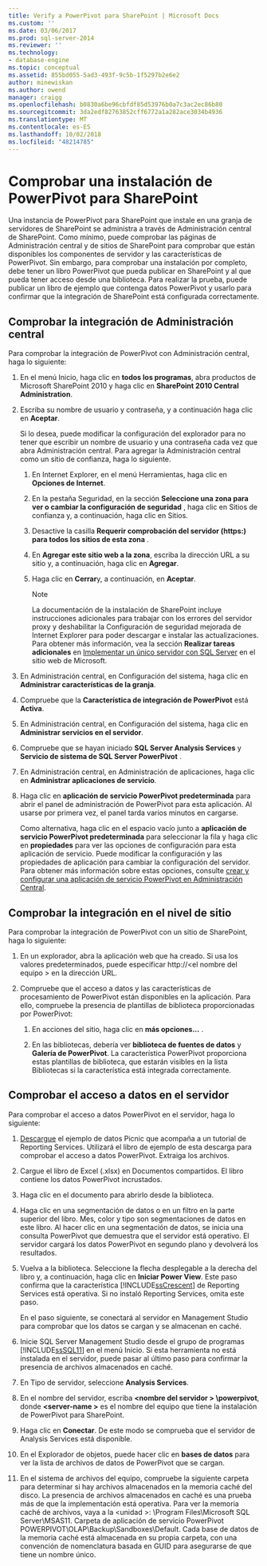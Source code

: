 ```yaml
---
title: Verify a PowerPivot para SharePoint | Microsoft Docs
ms.custom: ''
ms.date: 03/06/2017
ms.prod: sql-server-2014
ms.reviewer: ''
ms.technology:
- database-engine
ms.topic: conceptual
ms.assetid: 855bd055-5ad3-493f-9c5b-1f5297b2e6e2
author: minewiskan
ms.author: owend
manager: craigg
ms.openlocfilehash: b0830a6be96cbfdf85d53976b0a7c3ac2ec86b80
ms.sourcegitcommit: 3da2edf82763852cff6772a1a282ace3034b4936
ms.translationtype: MT
ms.contentlocale: es-ES
ms.lasthandoff: 10/02/2018
ms.locfileid: "48214785"
---
```

# <a name="verify-a-powerpivot-for-sharepoint-installation"></a>Comprobar una instalación de PowerPivot para SharePoint
  Una instancia de PowerPivot para SharePoint que instale en una granja de servidores de SharePoint se administra a través de Administración central de SharePoint. Como mínimo, puede comprobar las páginas de Administración central y de sitios de SharePoint para comprobar que están disponibles los componentes de servidor y las características de PowerPivot. Sin embargo, para comprobar una instalación por completo, debe tener un libro PowerPivot que pueda publicar en SharePoint y al que pueda tener acceso desde una biblioteca. Para realizar la prueba, puede publicar un libro de ejemplo que contenga datos PowerPivot y usarlo para confirmar que la integración de SharePoint está configurada correctamente.  
  
##  <a name="verifyinstall"></a> Comprobar la integración de Administración central  
 Para comprobar la integración de PowerPivot con Administración central, haga lo siguiente:  
  
1.  En el menú Inicio, haga clic en **todos los programas**, abra productos de Microsoft SharePoint 2010 y haga clic en **SharePoint 2010 Central Administration**.  
  
2.  Escriba su nombre de usuario y contraseña, y a continuación haga clic en **Aceptar**.  
  
     Si lo desea, puede modificar la configuración del explorador para no tener que escribir un nombre de usuario y una contraseña cada vez que abra Administración central. Para agregar la Administración central como un sitio de confianza, haga lo siguiente.  
  
    1.  En Internet Explorer, en el menú Herramientas, haga clic en **Opciones de Internet**.  
  
    2.  En la pestaña Seguridad, en la sección **Seleccione una zona para ver o cambiar la configuración de seguridad** , haga clic en Sitios de confianza y, a continuación, haga clic en Sitios.  
  
    3.  Desactive la casilla **Requerir comprobación del servidor (https:) para todos los sitios de esta zona** .  
  
    4.  En **Agregar este sitio web a la zona**, escriba la dirección URL a su sitio y, a continuación, haga clic en **Agregar**.  
  
    5.  Haga clic en **Cerrar**y, a continuación, en **Aceptar**.  
  
        > [!NOTE]  
        >  La documentación de la instalación de SharePoint incluye instrucciones adicionales para trabajar con los errores del servidor proxy y deshabilitar la Configuración de seguridad mejorada de Internet Explorer para poder descargar e instalar las actualizaciones. Para obtener más información, vea la sección **Realizar tareas adicionales** en [Implementar un único servidor con SQL Server](http://go.microsoft.com/fwlink/?LinkId=177754) en el sitio web de Microsoft.  
  
3.  En Administración central, en Configuración del sistema, haga clic en **Administrar características de la granja**.  
  
4.  Compruebe que la **Característica de integración de PowerPivot** está **Activa**.  
  
5.  En Administración central, en Configuración del sistema, haga clic en **Administrar servicios en el servidor**.  
  
6.  Compruebe que se hayan iniciado **SQL Server Analysis Services** y **Servicio de sistema de SQL Server PowerPivot** .  
  
7.  En Administración central, en Administración de aplicaciones, haga clic en **Administrar aplicaciones de servicio**.  
  
8.  Haga clic en **aplicación de servicio PowerPivot predeterminada** para abrir el panel de administración de PowerPivot para esta aplicación. Al usarse por primera vez, el panel tarda varios minutos en cargarse.  
  
     Como alternativa, haga clic en el espacio vacío junto a **aplicación de servicio PowerPivot predeterminada** para seleccionar la fila y haga clic en **propiedades** para ver las opciones de configuración para esta aplicación de servicio. Puede modificar la configuración y las propiedades de aplicación para cambiar la configuración del servidor. Para obtener más información sobre estas opciones, consulte [crear y configurar una aplicación de servicio PowerPivot en Administración Central](../../power-pivot-sharepoint/create-and-configure-power-pivot-service-application-in-ca.md).  
  
## <a name="verify-integration-at-the-site-level"></a>Comprobar la integración en el nivel de sitio  
 Para comprobar la integración de PowerPivot con un sitio de SharePoint, haga lo siguiente:  
  
1.  En un explorador, abra la aplicación web que ha creado. Si usa los valores predeterminados, puede especificar http://\<el nombre del equipo > en la dirección URL.  
  
2.  Compruebe que el acceso a datos y las características de procesamiento de PowerPivot están disponibles en la aplicación. Para ello, compruebe la presencia de plantillas de biblioteca proporcionadas por PowerPivot:  
  
    1.  En acciones del sitio, haga clic en **más opciones...** .  
  
    2.  En las bibliotecas, debería ver **biblioteca de fuentes de datos** y **Galería de PowerPivot**. La característica PowerPivot proporciona estas plantillas de biblioteca, que estarán visibles en la lista Bibliotecas si la característica está integrada correctamente.  
  
## <a name="verify-data-access-on-the-server"></a>Comprobar el acceso a datos en el servidor  
 Para comprobar el acceso a datos PowerPivot en el servidor, haga lo siguiente:  
  
1.  [Descargue](http://go.microsoft.com/fwlink/?LinkID=219108) el ejemplo de datos Picnic que acompaña a un tutorial de Reporting Services. Utilizará el libro de ejemplo de esta descarga para comprobar el acceso a datos PowerPivot. Extraiga los archivos.  
  
2.  Cargue el libro de Excel (.xlsx) en Documentos compartidos. El libro contiene los datos PowerPivot incrustados.  
  
3.  Haga clic en el documento para abrirlo desde la biblioteca.  
  
4.  Haga clic en una segmentación de datos o en un filtro en la parte superior del libro. Mes, color y tipo son segmentaciones de datos en este libro. Al hacer clic en una segmentación de datos, se inicia una consulta PowerPivot que demuestra que el servidor está operativo. El servidor cargará los datos PowerPivot en segundo plano y devolverá los resultados.  
  
5.  Vuelva a la biblioteca. Seleccione la flecha desplegable a la derecha del libro y, a continuación, haga clic en **Iniciar Power View**. Este paso confirma que la característica [!INCLUDE[ssCrescent](../../../includes/sscrescent-md.md)] de Reporting Services está operativa. Si no instaló Reporting Services, omita este paso.  
  
     En el paso siguiente, se conectará al servidor en Management Studio para comprobar que los datos se cargan y se almacenan en caché.  
  
6.  Inicie SQL Server Management Studio desde el grupo de programas [!INCLUDE[ssSQL11](../../../includes/sssql11-md.md)] en el menú Inicio. Si esta herramienta no está instalada en el servidor, puede pasar al último paso para confirmar la presencia de archivos almacenados en caché.  
  
7.  En Tipo de servidor, seleccione **Analysis Services**.  
  
8.  En el nombre del servidor, escriba  **\<nombre del servidor > \powerpivot**, donde  **\<server-name >** es el nombre del equipo que tiene la instalación de PowerPivot para SharePoint.  
  
9. Haga clic en **Conectar**. De este modo se comprueba que el servidor de Analysis Services está disponible.  
  
10. En el Explorador de objetos, puede hacer clic en **bases de datos** para ver la lista de archivos de datos de PowerPivot que se cargan.  
  
11. En el sistema de archivos del equipo, compruebe la siguiente carpeta para determinar si hay archivos almacenados en la memoria caché del disco. La presencia de archivos almacenados en caché es una prueba más de que la implementación está operativa. Para ver la memoria caché de archivos, vaya a la \<unidad >: \Program Files\Microsoft SQL Server\MSAS11. Carpeta de aplicación de servicio PowerPivot POWERPIVOT\OLAP\Backup\Sandboxes\Default. Cada base de datos de la memoria caché está almacenada en su propia carpeta, con una convención de nomenclatura basada en GUID para asegurarse de que tiene un nombre único.  
  
  
